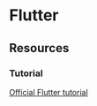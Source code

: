 # Flutter

## Resources

### Tutorial

[Official Flutter tutorial](https://docs.flutter.dev/get-started/install)
